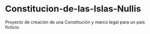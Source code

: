 # Constitucion-de-las-Islas-Nullis
Proyecto de creación de una Constitución y marco legal para un país ficticio.

